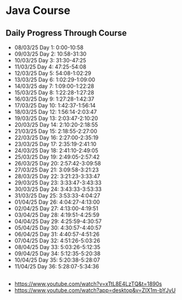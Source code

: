 # Java Course
## Daily Progress Through Course

* 08/03/25 Day 1: 0:00-10:58
* 09/03/25 Day 2: 10:58-31:30
* 10/03/25 Day 3: 31:30-47:25
* 11/03/25 Day 4: 47:25-54:08
* 12/03/25 Day 5: 54:08-1:02:29
* 13/03/25 Day 6: 1:02:29-1:09:00
* 14/03/25 day 7: 1:09:00-1:22:28
* 15/03/25 Day 8: 1:22:28-1:27:28
* 16/03/25 Day 9: 1:27:28-1:42:37
* 17/03/25 Day 10: 1:42:37-1:56:14
* 18/03/25 Day 12: 1:56:14-2:03:47
* 19/03/25 Day 13: 2:03:47-2:10:20
* 20/03/25 Day 14: 2:10:20-2:18:55
* 21/03/25 Day 15: 2:18:55-2:27:00
* 22/03/25 Day 16: 2:27:00-2:35:19
* 23/03/25 Day 17: 2:35:19-2:41:10
* 24/03/25 Day 18: 2:41:10-2:49:05
* 25/03/25 Day 19: 2:49:05-2:57:42
* 26/03/25 Day 20: 2:57:42-3:09:58
* 27/03/25 Day 21: 3:09:58-3:21:23
* 28/03/25 Day 22: 3:21:23-3:33:47
* 29/03/25 Day 23: 3:33:47-3:43:33 
* 30/03/25 Day 24: 3:43:33-3:53:33
* 31/03/25 Day 25: 3:53:33-4:04:27
* 01/04/25 Day 26: 4:04:27-4:13:00
* 02/04/25 Day 27: 4:13:00-4:19:51
* 03/04/25 Day 28: 4:19:51-4:25:59
* 04/04/25 Day 29: 4:25:59-4:30:57
* 05/04/25 Day 30: 4:30:57-4:40:57
* 06/04/25 Day 31: 4:40:57-4:51:26
* 07/04/25 Day 32: 4:51:26-5:03:26
* 08/04/25 Day 33: 5:03:26-5:12:35
* 09/04/25 Day 34: 5:12:35-5:20:38
* 10/04/25 Day 35: 5:20:38-5:28:07
* 11/04/25 Day 36: 5:28:07-5:34:36

##
* https://www.youtube.com/watch?v=xTtL8E4LzTQ&t=1890s
* https://www.youtube.com/watch?app=desktop&v=ZIX1m-bYJyU
